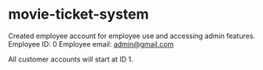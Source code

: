 # movie-ticket-system

Created employee account for employee use and accessing admin features.
Employee ID: 0
Employee email: admin@gmail.com

All customer accounts will start at ID 1.
